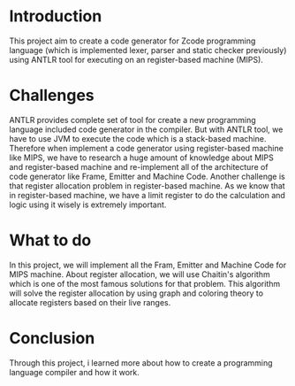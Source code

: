 # Introduction
This project aim to create a code generator for Zcode programming language (which is implemented lexer, parser and static checker previously) using ANTLR tool for executing on an register-based machine (MIPS).
# Challenges
ANTLR provides complete set of tool for create a new programming language included code generator in the compiler. But with ANTLR tool, we have to use JVM to execute the code which is a stack-based machine. Therefore when implement a code generator using register-based machine like MIPS, we have to research a huge amount of knowledge about MIPS and register-based machine and re-implement all of the architecture of code generator like Frame, Emitter and Machine Code.
Another challenge is that register allocation problem in register-based machine. As we know that in register-based machine, we have a limit register to do the calculation and logic using it wisely is extremely important.
# What to do
In this project, we will implement all the Fram, Emitter and Machine Code for MIPS machine. About register allocation, we will use Chaitin's algorithm which is one of the most famous solutions for that problem. This algorithm will solve the register allocation by using graph and coloring theory to allocate registers based on their live ranges.
# Conclusion
Through this project, i learned more about how to create a programming language compiler and how it work.
